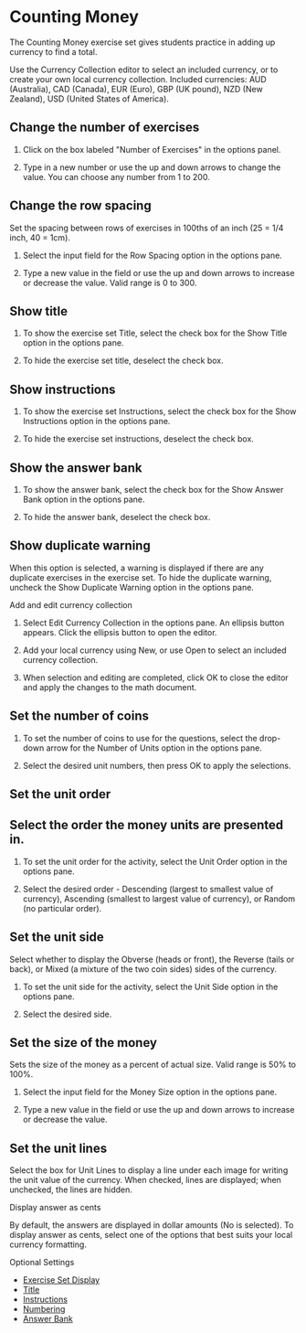 # Counting Money

The Counting Money exercise set gives students practice in adding up currency to find a total.

Use the Currency Collection editor to select an included currency, or to create your own local currency collection. Included currencies: AUD (Australia), CAD (Canada), EUR (Euro), GBP (UK pound), NZD (New Zealand), USD (United States of America).

## Change the number of exercises

1. Click on the box labeled "Number of Exercises" in the options panel.

2. Type in a new number or use the up and down arrows to change the value. You can choose any number from 1 to 200.

## Change the row spacing

Set the spacing between rows of exercises in 100ths of an inch (25 = 1/4 inch, 40 = 1cm).

1. Select the input field for the Row Spacing option in the options pane.

2. Type a new value in the field or use the up and down arrows to increase or decrease the value. Valid range is 0 to 300.

## Show title

1. To show the exercise set Title, select the check box for the Show Title option in the options pane.

2. To hide the exercise set title, deselect the check box.

## Show instructions

1. To show the exercise set Instructions, select the check box for the Show Instructions option in the options pane.

2. To hide the exercise set instructions, deselect the check box.

## Show the answer bank

1. To show the answer bank, select the check box for the Show Answer Bank option in the options pane.

2. To hide the answer bank, deselect the check box.

## Show duplicate warning

When this option is selected, a warning is displayed if there are any duplicate exercises in the exercise set. To hide the duplicate warning, uncheck the Show Duplicate Warning option in the options pane.

Add and edit currency collection

1. Select Edit Currency Collection in the options pane. An ellipsis button appears. Click the ellipsis button to open the editor.

2. Add your local currency using New, or use Open to select an included currency collection.

3. When selection and editing are completed, click OK to close the editor and apply the changes to the math document.

## Set the number of coins

1. To set the number of coins to use for the questions, select the drop-down arrow for the Number of Units option in the options pane.

2. Select the desired unit numbers, then press OK to apply the selections.

## Set the unit order

## Select the order the money units are presented in.

1. To set the unit order for the activity, select the Unit Order option in the options pane.

2. Select the desired order - Descending (largest to smallest value of currency), Ascending (smallest to largest value of currency), or Random (no particular order).

## Set the unit side

Select whether to display the Obverse (heads or front), the Reverse (tails or back), or Mixed (a mixture of the two coin sides) sides of the currency.

1. To set the unit side for the activity, select the Unit Side option in the options pane.

2. Select the desired side.

## Set the size of the money

Sets the size of the money as a percent of actual size. Valid range is 50% to 100%.

1. Select the input field for the Money Size option in the options pane.

2. Type a new value in the field or use the up and down arrows to increase or decrease the value.

## Set the unit lines

Select the box for Unit Lines to display a line under each image for writing the unit value of the currency. When checked, lines are displayed; when unchecked, the lines are hidden.

Display answer as cents

By default, the answers are displayed in dollar amounts (No is selected). To display answer as cents, select one of the options that best suits your local currency formatting.

Optional Settings

- [Exercise Set Display](../../options/exercise-set-display-options.md)
- [Title](../../options/title-display-options.md)
- [Instructions](../../options/instructions-display-options.md)
- [Numbering](../../options/numbering-display-options.md)
- [Answer Bank](../../options/answer-bank-display-options.md)